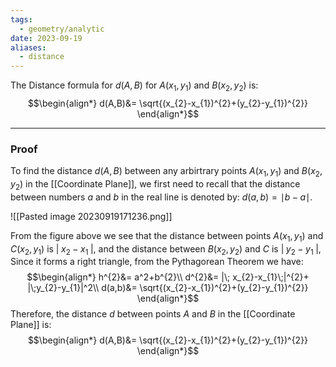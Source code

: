 ```yaml
---
tags:
  - geometry/analytic
date: 2023-09-19
aliases:
  - distance
---
```

The Distance formula for $d(A,B)$ for $A(x_{1},y_{1})$ and $B(x_{2}, y_{2})$ is:
$$\begin{align*}
d(A,B)&= \sqrt{(x_{2}-x_{1})^{2}+(y_{2}-y_{1})^{2}}
\end{align*}$$
___
### Proof

To find the distance $d(A,B)$ between any arbirtrary points $A(x_{1},y_{1})$ and $B(x_{2},y_{2})$ in the [[Coordinate Plane]], we first need to recall that the distance between numbers $a$ and $b$ in the real line is denoted by: $d(a,b)=\mid b-a\mid$.

![[Pasted image 20230919171236.png]]

From the figure above we see that the distance between points $A(x_{1},y_{1})$ and $C(x_{2},y_{1})$ is $| \; x_{2}- x_{1} \; |$, and the distance between $B(x_{2},y_{2})$ and $C$ is $|\; y_{2} - y_{1} \; |$, Since it forms a right triangle, from the Pythagorean Theorem we have:   
$$\begin{align*}
h^{2}&= a^2+b^{2}\\
d^{2}&= |\; x_{2}-x_{1}\;|^{2}+ |\;y_{2}-y_{1}|^2\\
d(a,b)&= \sqrt{(x_{2}-x_{1})^{2}+(y_{2}-y_{1})^{2}}
\end{align*}$$
Therefore, the distance $d$ between points $A$ and $B$ in the [[Coordinate Plane]] is:
$$\begin{align*}
d(A,B)&= \sqrt{(x_{2}-x_{1})^{2}+(y_{2}-y_{1})^{2}}
\end{align*}$$
